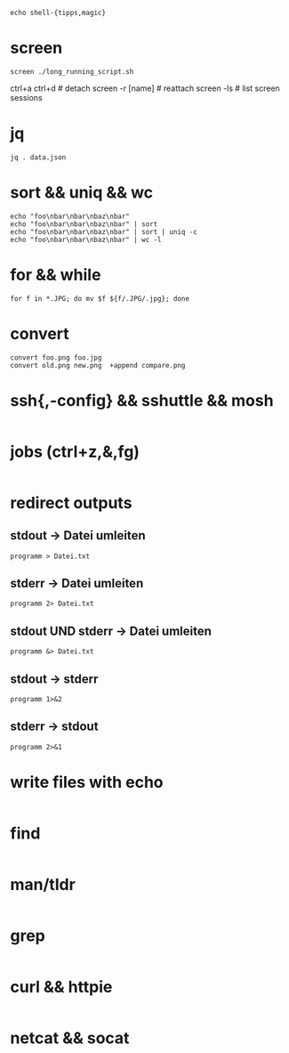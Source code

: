```
echo shell-{tipps,magic}
```

# screen
```
screen ./long_running_script.sh
```
ctrl+a ctrl+d # detach
screen -r [name] # reattach
screen -ls # list screen sessions

# jq
```
jq . data.json
```

# sort && uniq && wc
```
echo "foo\nbar\nbar\nbaz\nbar"
echo "foo\nbar\nbar\nbaz\nbar" | sort
echo "foo\nbar\nbar\nbaz\nbar" | sort | uniq -c
echo "foo\nbar\nbar\nbaz\nbar" | wc -l
```

# for && while
```
for f in *.JPG; do mv $f ${f/.JPG/.jpg}; done
```

# convert
```
convert foo.png foo.jpg
convert old.png new.png  +append compare.png
```

# ssh{,-config} && sshuttle && mosh
```
```

# jobs (ctrl+z,&,fg)
```
```

# redirect outputs
## stdout -> Datei umleiten
```
programm > Datei.txt
```
## stderr -> Datei umleiten
```
programm 2> Datei.txt
```
## stdout UND stderr -> Datei umleiten
```
programm &> Datei.txt
```
## stdout -> stderr
```
programm 1>&2
```
## stderr -> stdout
```
programm 2>&1
```

# write files with echo
```
```

# find
```
```

# man/tldr
```
```

# grep
```
```

# curl && httpie
```
```

# netcat && socat
```
```
